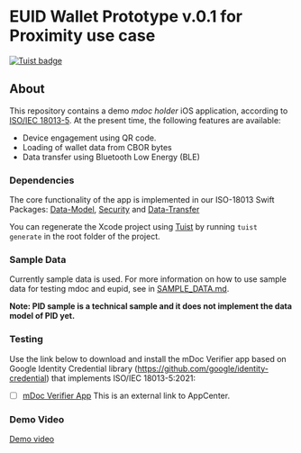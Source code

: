 # EUID Wallet Prototype v.0.1 for Proximity use case
[![Tuist badge](https://img.shields.io/badge/Powered%20by-Tuist-blue)](https://tuist.io)

## About

This repository contains a demo *mdoc holder* iOS application, according to [ISO/IEC 18013-5](https://www.iso.org/standard/69084.html).
At the present time, the following features are available:

- Device engagement using QR code.
- Loading of wallet data from CBOR bytes
- Data transfer using Bluetooth Low Energy (BLE)

### Dependencies

The core functionality of the app is implemented in our ISO-18013 Swift Packages: [Data-Model](https://github.com/eu-digital-identity-wallet/eudi-lib-ios-iso18013-data-model.git), [Security](https://github.com/eu-digital-identity-wallet/eudi-lib-ios-iso18013-security.git) and [Data-Transfer](https://github.com/eu-digital-identity-wallet/eudi-lib-ios-iso18013-data-transfer.git)

You can regenerate the Xcode project using [Tuist](https://tuist.io) by running `tuist generate` in the root folder of the project. 

### Sample Data

Currently sample data is used. For more information on how to use sample data for testing mdoc
and eupid, see in [SAMPLE_DATA.md](wiki/SAMPLE_DATA.md).

**Note: PID sample is a technical sample and it does not implement the data model of PID yet.**

### Testing

Use the link below to download and install the mDoc Verifier app based on Google Identity Credential library (https://github.com/google/identity-credential) that implements ISO/IEC 18013-5:2021:

- [ ] [mDoc Verifier App](https://install.appcenter.ms/orgs/eu-digital-identity-wallet/apps/mdoc-verifier-testing/distribution_groups/mdoc%20verifier%20(testing)%20public)
  This is an external link to AppCenter.

### Demo Video

[Demo video](https://github.com/niscy-eudiw/eudi-app-ios-iso18013-holder/assets/4129573/a4d76882-93b7-4d08-b374-80f2777cb45b)

